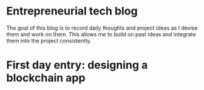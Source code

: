 # Entrepreneurial tech blog

The goal of this blog is to record daily thoughts and project ideas as I devise them and work on them. This allows me to build on past ideas and integrate them into the project consistently.

# First day entry: designing a blockchain app

